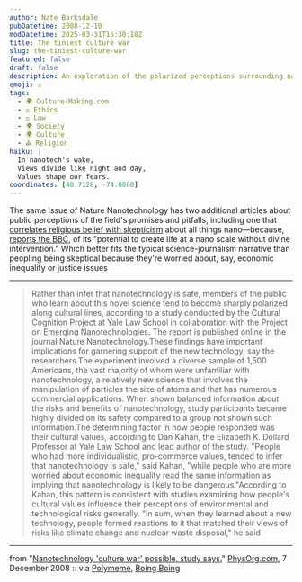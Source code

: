 ```yaml
---
author: Nate Barksdale
pubDatetime: 2008-12-10
modDatetime: 2025-03-31T16:30:18Z
title: The tiniest culture war
slug: the-tiniest-culture-war
featured: false
draft: false
description: An exploration of the polarized perceptions surrounding nanotechnology and its societal implications.
emoji: ⚖️
tags:
  - 🌍 Culture-Making.com
  - ⚖️ Ethics
  - ⚖️ Law
  - 🌍 Society
  - 🌍 Culture
  - ⛪ Religion
haiku: |
  In nanotech's wake,  
  Views divide like night and day,  
  Values shape our fears.
coordinates: [40.7128, -74.0060]
---
```


The same issue of Nature Nanotechnology has two additional articles about public perceptions of the field's promises and pitfalls, including one that [correlates religious belief with skepticism](http://www.nature.com/nnano/journal/vaop/ncurrent/abs/nnano.2008.361.html) about all things nano—because, [reports the BBC](http://news.bbc.co.uk/2/hi/science/nature/7767192.stm), of its "potential to create life at a nano scale without divine intervention." Which better fits the typical science-journalism narrative than peopling being skeptical because they're worried about, say, economic inequality or justice issues

---

> Rather than infer that nanotechnology is safe, members of the public who learn about this novel science tend to become sharply polarized along cultural lines, according to a study conducted by the Cultural Cognition Project at Yale Law School in collaboration with the Project on Emerging Nanotechnologies. The report is published online in the journal Nature Nanotechnology.These findings have important implications for garnering support of the new technology, say the researchers.The experiment involved a diverse sample of 1,500 Americans, the vast majority of whom were unfamiliar with nanotechnology, a relatively new science that involves the manipulation of particles the size of atoms and that has numerous commercial applications. When shown balanced information about the risks and benefits of nanotechnology, study participants became highly divided on its safety compared to a group not shown such information.The determining factor in how people responded was their cultural values, according to Dan Kahan, the Elizabeth K. Dollard Professor at Yale Law School and lead author of the study. "People who had more individualistic, pro-commerce values, tended to infer that nanotechnology is safe," said Kahan, "while people who are more worried about economic inequality read the same information as implying that nanotechnology is likely to be dangerous."According to Kahan, this pattern is consistent with studies examining how people's cultural values influence their perceptions of environmental and technological risks generally. "In sum, when they learned about a new technology, people formed reactions to it that matched their views of risks like climate change and nuclear waste disposal," he said

---

from "[Nanotechnology 'culture war' possible, study says](http://web.archive.org/web/20090216050702/http://www.physorg.com:80/news147884089.html)," [PhysOrg.com](http://web.archive.org/web/20090216050702/http://www.physorg.com:80/news147884089.html), 7 December 2008 :: via [Polymeme](https://www.google.com/search?q=%22Polymeme%22%20polymeme.com), [Boing Boing](http://web.archive.org/web/20240614211014/https://boingboing.net/2008/12/09/religion-and-nanotec.html)
